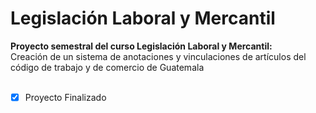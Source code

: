 # Legislación Laboral y Mercantil
**Proyecto semestral del curso Legislación Laboral y Mercantil:** <br>
Creación de un sistema de anotaciones y vinculaciones de artículos del código de trabajo y de comercio de Guatemala <br><br>

- [x] Proyecto Finalizado
